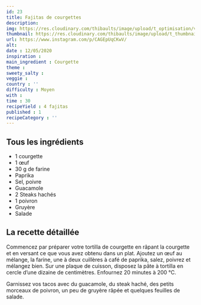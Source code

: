 ```yaml
---
id: 23
title: Fajitas de courgettes
description: 
img: https://res.cloudinary.com/thibaults/image/upload/t_optimisation/v1600518045/Recipes/20200512_fajitas_courgettes.jpg
thumbnail: https://res.cloudinary.com/thibaults/image/upload/t_thumbnail_josie/v1600518045/Recipes/20200512_fajitas_courgettes.jpg
url: https://www.instagram.com/p/CAGEpUqCKwV/
alt: 
date : 12/05/2020
inspiration :
main_ingredient : Courgette
theme : 
sweety_salty : 
veggie : 
country : ''
difficulty : Moyen
with : 
time : 30
recipeYield : 4 fajitas
published : 1
recipeCategory : ''
---
```


## Tous les ingrédients
 - 1 courgette
 - 1 œuf
 - 30 g de farine
 - Paprika
 - Sel, poivre
 - Guacamole
 - 2 Steaks hachés
 - 1 poivron
 - Gruyère
 - Salade

## La recette détaillée
Commencez par préparer votre tortilla de courgette en râpant la courgette et en versant ce que vous avez obtenu dans un plat. Ajoutez un œuf au mélange, la farine, une à deux cuillères à café de paprika, salez, poivrez et mélangez bien. Sur une plaque de cuisson, disposez la pâte à tortilla en cercle d’une dizaine de centimètres. Enfournez 20 minutes à 200 °C.

Garnissez vos tacos avec du guacamole, du steak haché, des petits morceaux de poivron, un peu de gruyère râpée et quelques feuilles de salade.